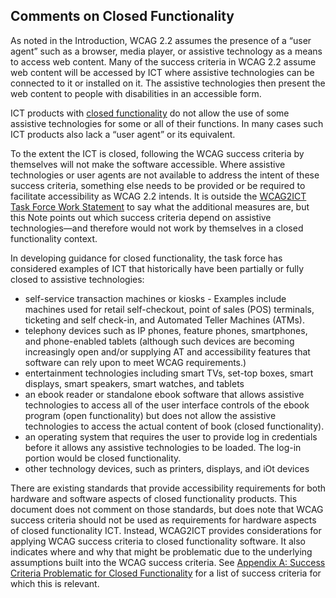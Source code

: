 Comments on Closed Functionality
--------------------------------

As noted in the Introduction, WCAG 2.2 assumes the presence of a “user agent” such as a browser, media player, or assistive technology as a means to access web content. Many of the success criteria in WCAG 2.2 assume web content will be accessed by ICT where assistive technologies can be connected to it or installed on it. The assistive technologies then present the web content to people with disabilities in an accessible form. 

ICT products with [closed functionality](#closed-functionality) do not allow the use of some assistive technologies for some or all of their functions. In many cases such ICT products also lack a “user agent” or its equivalent. 

To the extent the ICT is closed, following the WCAG success criteria by themselves will not make the software accessible. Where assistive technologies or user agents are not available to address the intent of these success criteria, something else needs to be provided or be required to facilitate accessibility as WCAG 2.2 intends. It is outside the [WCAG2ICT Task Force Work Statement](http://www.w3.org/WAI/GL/task-forces/wcag2ict/work-statement) to say what the additional measures are, but this Note points out which success criteria depend on assistive technologies—and therefore would not work by themselves in a closed functionality context.

<div class="example">
  
In developing guidance for closed functionality, the task force has considered examples of ICT that historically have been partially or fully closed to assistive technologies:

*   self-service transaction machines or kiosks - Examples include machines used for retail self-checkout, point of sales (POS) terminals, ticketing and self check-in, and Automated Teller Machines (ATMs).
*   telephony devices such as IP phones, feature phones, smartphones, and phone-enabled tablets (although such devices are becoming increasingly open and/or supplying AT and accessibility features that software can rely upon to meet WCAG requirements.)
*   entertainment technologies including smart TVs, set-top boxes, smart displays, smart speakers, smart watches, and tablets
*   an ebook reader or standalone ebook software that allows assistive technologies to access all of the user interface controls of the ebook program (open functionality) but does not allow the assistive technologies to access the actual content of book (closed functionality).
*   an operating system that requires the user to provide log in credentials before it allows any assistive technologies to be loaded. The log-in portion would be closed functionality.
*   other technology devices, such as printers, displays, and iOt devices</div>

There are existing standards that provide accessibility requirements for both hardware and software aspects of closed functionality products. This document does not comment on those standards, but does note that WCAG success criteria should not be used as requirements for hardware aspects of closed functionality ICT. Instead, WCAG2ICT provides considerations for applying WCAG success criteria to closed functionality software. It also indicates where and why that might be problematic due to the underlying assumptions built into the WCAG success criteria. See [Appendix A: Success Criteria Problematic for Closed Functionality](#success-criteria-problematic-for-closed-functionality) for a list of success criteria for which this is relevant.
